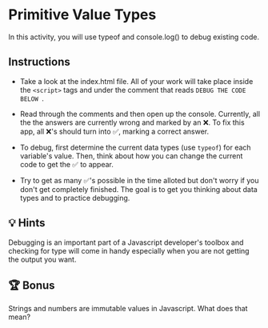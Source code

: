 # Primitive Value Types

In this activity, you will use typeof and console.log() to debug existing code. 

## Instructions

* Take a look at the index.html file. All of your work will take place inside the `<script>` tags and under the comment that reads `DEBUG THE CODE BELOW `. 

* Read through the comments and then open up the console. Currently, all the the answers are currently wrong and marked by an ❌.  To fix this app, all  ❌'s should turn into ✅, marking a correct answer.

* To debug, first determine the current data types (use `typeof`) for each variable's value. Then, think about how you can change the current code to get the ✅ to appear.

* Try to get as many ✅'s possible in the time alloted but don't worry if you don't get completely finished. The goal is to get you thinking about data types and to practice debugging. 

## 💡 Hints

Debugging is an important part of a Javascript developer's toolbox and checking for type will come in handy especially when you are not getting the output you want. 


## 🏆 Bonus

Strings and numbers are immutable values in Javascript. What does that mean?



